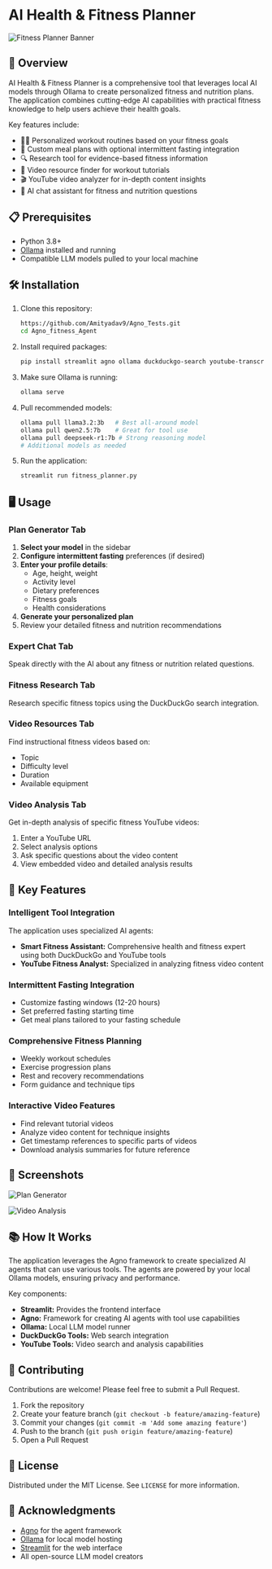 
# AI Health & Fitness Planner

![Fitness Planner Banner](https://raw.githubusercontent.com/username/repo/main/assets/banner.png)

## 🚀 Overview

AI Health & Fitness Planner is a comprehensive tool that leverages local AI models through Ollama to create personalized fitness and nutrition plans. The application combines cutting-edge AI capabilities with practical fitness knowledge to help users achieve their health goals.

Key features include:
- 🏋️‍♂️ Personalized workout routines based on your fitness goals
- 🍎 Custom meal plans with optional intermittent fasting integration
- 🔍 Research tool for evidence-based fitness information
- 🎥 Video resource finder for workout tutorials
- 🎬 YouTube video analyzer for in-depth content insights
- 💬 AI chat assistant for fitness and nutrition questions

## 📋 Prerequisites

- Python 3.8+
- [Ollama](https://ollama.ai/) installed and running
- Compatible LLM models pulled to your local machine

## 🛠️ Installation

1. Clone this repository:
   ```bash
   https://github.com/Amityadav9/Agno_Tests.git
   cd Agno_fitness_Agent
   ```

2. Install required packages:
   ```bash
   pip install streamlit agno ollama duckduckgo-search youtube-transcript-api
   ```

3. Make sure Ollama is running:
   ```bash
   ollama serve
   ```

4. Pull recommended models:
   ```bash
   ollama pull llama3.2:3b   # Best all-around model
   ollama pull qwen2.5:7b    # Great for tool use
   ollama pull deepseek-r1:7b # Strong reasoning model
   # Additional models as needed
   ```

5. Run the application:
   ```bash
   streamlit run fitness_planner.py
   ```

## 🖥️ Usage

### Plan Generator Tab

1. **Select your model** in the sidebar
2. **Configure intermittent fasting** preferences (if desired)
3. **Enter your profile details**:
   - Age, height, weight
   - Activity level
   - Dietary preferences
   - Fitness goals
   - Health considerations
4. **Generate your personalized plan**
5. Review your detailed fitness and nutrition recommendations

### Expert Chat Tab

Speak directly with the AI about any fitness or nutrition related questions.

### Fitness Research Tab

Research specific fitness topics using the DuckDuckGo search integration.

### Video Resources Tab

Find instructional fitness videos based on:
- Topic
- Difficulty level
- Duration
- Available equipment

### Video Analysis Tab

Get in-depth analysis of specific fitness YouTube videos:
1. Enter a YouTube URL
2. Select analysis options
3. Ask specific questions about the video content
4. View embedded video and detailed analysis results

## 🌟 Key Features

### Intelligent Tool Integration

The application uses specialized AI agents:

- **Smart Fitness Assistant:** Comprehensive health and fitness expert using both DuckDuckGo and YouTube tools
- **YouTube Fitness Analyst:** Specialized in analyzing fitness video content

### Intermittent Fasting Integration

- Customize fasting windows (12-20 hours)
- Set preferred fasting starting time
- Get meal plans tailored to your fasting schedule

### Comprehensive Fitness Planning

- Weekly workout schedules
- Exercise progression plans
- Rest and recovery recommendations
- Form guidance and technique tips

### Interactive Video Features

- Find relevant tutorial videos
- Analyze video content for technique insights
- Get timestamp references to specific parts of videos
- Download analysis summaries for future reference

## 📱 Screenshots

![Plan Generator](https://raw.githubusercontent.com/username/repo/main/assets/screenshot-plan.png)

![Video Analysis](https://raw.githubusercontent.com/username/repo/main/assets/screenshot-video.png)

## 📚 How It Works

The application leverages the Agno framework to create specialized AI agents that can use various tools. The agents are powered by your local Ollama models, ensuring privacy and performance.

Key components:
- **Streamlit:** Provides the frontend interface
- **Agno:** Framework for creating AI agents with tool use capabilities
- **Ollama:** Local LLM model runner
- **DuckDuckGo Tools:** Web search integration
- **YouTube Tools:** Video search and analysis capabilities

## 🤝 Contributing

Contributions are welcome! Please feel free to submit a Pull Request.

1. Fork the repository
2. Create your feature branch (`git checkout -b feature/amazing-feature`)
3. Commit your changes (`git commit -m 'Add some amazing feature'`)
4. Push to the branch (`git push origin feature/amazing-feature`)
5. Open a Pull Request

## 📄 License

Distributed under the MIT License. See `LICENSE` for more information.

## 👏 Acknowledgments

- [Agno](https://github.com/agno-ai/agno) for the agent framework
- [Ollama](https://github.com/ollama/ollama) for local model hosting
- [Streamlit](https://github.com/streamlit/streamlit) for the web interface
- All open-source LLM model creators

